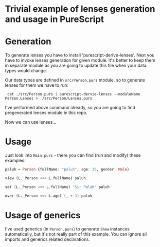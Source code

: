 # Trivial example of lenses generation and usage in PureScript

# Generation

To generate lenses you have to install 'purescript-derive-lenses'. Next you have to invoke lenses generation for given module. It's better to keep them in separate module as you are going to update this file when your data types would change.


Our data types are defined in `src/Person.purs` module, so to generate lenses for them we have to run:

     cat ./src/Person.purs | purescript-dervie-lenses --moduleName Person.Lenses > ./src/Person/Lenses.purs

I've performed above command already, so you are going to find pregenerated lenses module in this repo.

Now we can use lenses...

# Usage

Just look into `Main.purs` - there you can find (run and modify) these examples:


```purescript
paluh = Person {fullName: "paluh", age: 35, gender: Male}

view (L._Person <<< L.fullName) paluh

set (L._Person <<< L.fullName) "Sir Paluh" paluh

over (L._Person <<< L.age) (_ + 3) paluh
```

# Usage of generics

I've used generics (in `Person.purs`) to generate `Show` instances automatically, but it's not really part of this example. You can ignore all imports and generics related declarations.

